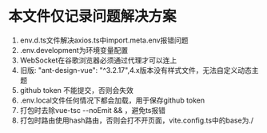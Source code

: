 # 本文件仅记录问题解决方案
1. env.d.ts文件解决axios.ts中import.meta.env报错问题
2. .env.development为环境变量配置
3. WebSocket在谷歌浏览器必须通过代理才可以连上
4.  旧版:   "ant-design-vue": "^3.2.17",4.x版本没有样式文件，无法自定义动态主题
5. github token 不能提交，否则会失效
6. .env.local文件任何情况下都会加载，用于保存github token
7. 打包时去除vue-tsc --noEmit && ，避免ts报错
8. 打包时路由使用hash路由，否则会打不开页面，vite.config.ts中的base为./
